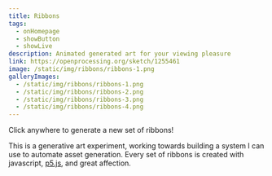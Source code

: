 ```yaml
---
title: Ribbons
tags:
  - onHomepage
  - showButton
  - showLive
description: Animated generated art for your viewing pleasure
link: https://openprocessing.org/sketch/1255461
image: /static/img/ribbons/ribbons-1.png
galleryImages:
  - /static/img/ribbons/ribbons-1.png
  - /static/img/ribbons/ribbons-2.png
  - /static/img/ribbons/ribbons-3.png
  - /static/img/ribbons/ribbons-4.png
---
```


Click anywhere to generate a new set of ribbons!

This is a generative art experiment, working towards building a system I can use to automate asset generation. Every set of ribbons is created with javascript, [p5.js](https://p5js.org/), and great affection.

<script crossorigin="anonymous" language="javascript" type="text/javascript" src="https://cdn.jsdelivr.net/npm/p5@vv1.4.0/lib/p5.js">
</script>

<script>
  // By Clara Bower
// https://twitter.com/clarabellum

// Made for @sableRaph's weekly creative challenge on Twitch (#WCCChallenge)
// https://www.twitch.tv/sableraph
// "Ribbons"
const utilities = {
	standardCanvas: function() {
		// let smallerDimension = windowWidth < windowHeight ? windowWidth : windowHeight;
    let smallerDimension = Math.min(document.getElementById('livePreview').offsetWidth, windowHeight);
		return createCanvas(smallerDimension, smallerDimension);
	},
	random_num: function(a, b) {
		return a+(b-a)*Math.random()
	},
	random_int: function(a, b) {
		return Math.floor(this.random_num(a, b+1))
	},
	random_from_array: function(arr) {
		let i = this.random_int(0, arr.length - 1);
		return arr[i];
	},
	relSize: function(pixelsIsh) { // this assumes square. sorry.
		return width * (pixelsIsh / 1000);
	}
};

class P5Canvas {
  constructor(w, h, padding, paddingY = false) {
    this.width = w;
    this.height = h;

    this.paddingX = padding;
    if (paddingY) {
      this.paddingY = paddingY
    } else {
      this.paddingY = padding;
    }
  }

  effectiveWidth() {
    return this.width - (2*this.paddingX);
  }
  effectiveHeight() {
    return this.height - (2*this.paddingY);
  }
}

// By Clara Bower
// https://twitter.com/clarabellum

// Made for @sableRaph's weekly creative challenge on Twitch (#WCCChallenge)
// https://www.twitch.tv/sableraph
// "Ribbons"


function coolorToHex(string) {
  const colorsArray = string.split("-").map((el) => {
    return color("#" + el);
  });

  return colorsArray;
}

// let colors = ['white'];
let colors = [];
let rows = [];
let gapBetweenRows;

const colorOptions = [
  '0fa3b1-b5e2fa-eae4d6-eddea4-f7a072',
  'bcc4db-c0a9b0-7880b5-6987c9-6bbaec',
  '4b7d95-c5ccd3-ac9aa6-d8b4a0-d77a61',
  'e2dbbe-d5d6aa-9dbbae-769fb6-188fa7',
  'd4afb9-d1cfe2-9cadce-7ec4cf-52b2cf',
  'cd6d80-d08bbd-ae5baa-beacc7-dcdee1'
]
let backgrounds = [];

let bg;
let blend;

function setup() {
  const c = utilities.standardCanvas();
  c.parent('livePreview');
  canvas = new P5Canvas(width, height, utilities.relSize(100), utilities.relSize(150));
  colors = coolorToHex(utilities.random_from_array(colorOptions));
  backgrounds = [
    {
      color: 'rgba(250, 250, 250, 1)',
      blendMode: MULTIPLY
    },
    {
      color: '#222222',
      blendMode: HARD_LIGHT
    }
  ];

  setColorSettings();
  createRows();
}

function createRows() {
  rows = [];

  const rowCount = utilities.random_int(3, 7)
  for (let index = 0; index < rowCount; index++) {
    rows.push(generatePoints(utilities.random_int(5, 10))) 
  }

  const totalRowHeight = rows.reduce((a, b) => {
    return a + b.height
  }, 0);

  // console.log(gapBetweenRows);
  gapBetweenRows = utilities.relSize(totalRowHeight);
  gapBetweenRows = canvas.effectiveHeight() - gapBetweenRows;
  gapBetweenRows /= rowCount-1;

  background(bg);
}

function setColorSettings() {
  const bgSettings = Math.random() > 0.1 ? backgrounds[0] : backgrounds[1];
  blend = bgSettings.blendMode;
  bg = bgSettings.color;
}

function mouseClicked() {
  colors = coolorToHex(utilities.random_from_array(colorOptions));
  setColorSettings();

  createRows();
}

function generatePoints(n) {
  let points = [{
    x: 0,
    y: 0
  }];

  const delta = canvas.effectiveWidth() / (n);
  const h = utilities.random_int(80, 200);
  const rowMagnitude = utilities.relSize(h/4);


  for (let x = 0; x <= canvas.effectiveWidth() + 1; x += delta) {
    points.push({x: x, y: utilities.random_int(-rowMagnitude, rowMagnitude)});
  }

  points.push({x: canvas.effectiveWidth(), y: 0});

  const tDistortX = utilities.random_int(10, 30);
  const tDistortY = utilities.random_int(10, 30);  

  const tLoopX = utilities.random_int(40, 90);
  const tLoopY = utilities.random_int(40, 90);

  const tOffsetX = utilities.random_int(40, 90);
  const tOffsetY = utilities.random_int(40, 90);

  const w = utilities.relSize(utilities.random_int(3, 15))

  let cap = (Math.random() > 0.3 ? SQUARE : ROUND);
  let dashPattern = [];

  if (Math.random() > 0.85 && w <= utilities.relSize(12)) {
    dashPattern = [w, 2.5*w];
    if (cap == SQUARE) {
      cap = PROJECT;
    }
  }

  return {
    points: points,
    color: utilities.random_from_array(colors),
    distance: utilities.random_int(15, 25),
    weight: w,
    height: h,
    lineDash: dashPattern,
    cap: cap,
    tDistort: function(time, yIndex) {
      return {
        x: Math.cos((time+tOffsetX + yIndex) / tLoopX) * tDistortX,
        y: 
          (noise((time+tOffsetY) / (tLoopY * 3), yIndex) - 0.5) * 2 * (tDistortY)
      }
    }
  };

}


function draw() {
  blendMode(BLEND);
  background(bg)
  blendMode(blend);
  translate(canvas.paddingX, canvas.paddingY);
  noFill();

  for (let rowIndex = 0; rowIndex < rows.length; rowIndex++) {
    let row = rows[rowIndex];
    strokeWeight(row.weight);
    stroke(row.color);
    strokeCap(row.cap);
    let ct = 0;
    let h0s = row.height;
    // rect(0, 0, canvas.effectiveWidth(), h0s);


    drawingContext.setLineDash(row.lineDash);


    for (let index = 0; index < h0s; index += row.distance) {

      drawingContext.lineDashOffset = index;
      ct -= 0.1;
      curveTightness(ct);
      beginShape();      

      for (let j = 0; j < row.points.length; j++) {
        const t = row.tDistort(frameCount, j);
        const element = row.points[j];
        let howDistorted;
        if (j < 2 || j > (row.points.length - 3)) {
          howDistorted = 0;
        } else {
          howDistorted = ((row.points.length / 2) - Math.abs(j - (row.points.length / 2))) / row.points.length;
        }
        howDistorted *= 4;
        const distortY =  (t.y * howDistorted);
        // console.log(distortY);

        curveVertex(
          element.x + t.x * howDistorted, 
          element.y + utilities.relSize(index) + distortY
        );        
      }
      endShape();
    }
    translate(0, gapBetweenRows + utilities.relSize(h0s));
  }

}

</script>